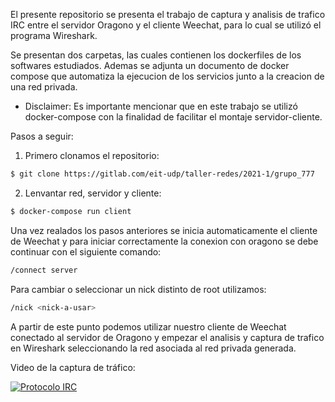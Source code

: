 El presente repositorio se presenta el trabajo de captura y analisis de trafico IRC entre el servidor Oragono y el cliente Weechat, para lo cual se utilizó  el programa Wireshark.

Se presentan dos carpetas, las cuales contienen los dockerfiles de los softwares estudiados. Ademas se adjunta un documento de docker compose que automatiza la ejecucion de los servicios junto a la creacion de una red privada.

- Disclaimer: Es importante mencionar que en este trabajo se utilizó docker-compose con la finalidad de facilitar el montaje servidor-cliente.

Pasos a seguir:

1. Primero clonamos el repositorio:
```sh
$ git clone https://gitlab.com/eit-udp/taller-redes/2021-1/grupo_777
```

2. Lenvantar red, servidor y cliente:

```sh
$ docker-compose run client
```

Una vez realados los pasos anteriores se inicia automaticamente el cliente de Weechat y para iniciar correctamente la conexion con oragono se debe continuar con el siguiente comando:
```sh
/connect server
```

Para cambiar o seleccionar un nick distinto de root utilizamos:

```sh
/nick <nick-a-usar>
```

A partir de este punto podemos utilizar nuestro cliente de Weechat conectado al servidor de Oragono y empezar el analisis y captura de trafico en Wireshark seleccionando la red asociada al red privada generada.



Video de la captura de tráfico:

[![Protocolo IRC](http://img.youtube.com/vi/8dNjg6tq-zI/0.jpg)](http://www.youtube.com/watch?v=8dNjg6tq-zI "Protocolo IRC")
